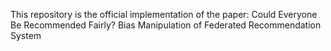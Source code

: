 This repository is the official implementation of the paper:
Could Everyone Be Recommended Fairly? Bias Manipulation of Federated Recommendation System
